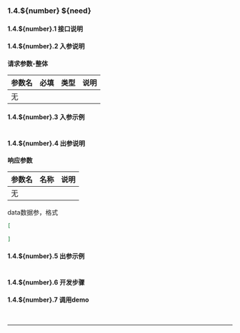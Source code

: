 <h3 id="1.4.${number}">1.4.${number} ${need}</h3>

#### 1.4.${number}.1 接口说明

#### 1.4.${number}.2 入参说明

**请求参数-整体**

| 参数名 | 必填  | 类型  |  说明  |
|-----|-----|-----|-----|
| 无   |     |     |     | 

#### 1.4.${number}.3 入参示例
  
``` json

```

#### 1.4.${number}.4 出参说明

**响应参数**

| 参数名 | 名称  |说明|
|-----|-----|-----|
| 无   |     |     |

data数据参，格式

``` json
[
    
]
```

#### 1.4.${number}.5 出参示例

``` json

```

#### 1.4.${number}.6 开发步骤

#### 1.4.${number}.7 调用demo
  
```
  
```

---